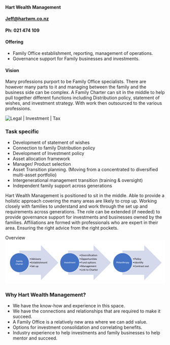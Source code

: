 #### Hart Wealth Management

#### <Jeff@hartwm.co.nz>

#### Ph: 021 474 109

#### Offering
- Family Office establishment, reporting, management of operations.
- Governance support for Family businesses and investments.

#### Vision
Many professions purport to be Family Office specialists. There are however many parts to it and managing between the family and the business side can be complex. A Family Charter can sit in the middle to help pull together different functions including Distribution policy, statement of wishes, and investment strategy. With work then outsourced to the various professions.

![Legal | Investment | Tax](hartwm-legal-investment-tax.png)

### Task specific
-	Development of statement of wishes
-	Connection to family Distribution policy
-	Development of Investment policy
-	Asset allocation framework
-	Manager/ Product selection
-	Asset Transition planning.  (Moving from a concentrated to diversified multi-asset portfolio)
-	Intergenerational management transition (training & oversight)
-	Independent family support across generations

Hart Wealth Management is positioned to sit in the middle. Able to provide a holistic approach covering the many areas are likely to crop up. Working closely with families to understand and work through the set up and requirements across generations. The role can be extended (if needed) to provide governance support for investments and businesses owned by the families. Affiliations are formed with professionals who are expert in their area. Ensuring the right advice from the right pockets.

Overview
![Overview](hartwm-overview.png)


### Why Hart Wealth Management?
- We have the know-how and experience in this space.
- We have the connections and relationships that are required to make it succeed.
- A Family Office is a relatively new area where we can add value.
- Options for investment consolidation and correlating benefits.
- Industry experience to help investments and family businesses to help mentor and succeed.
